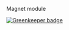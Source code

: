 Magnet module


[![Greenkeeper badge](https://badges.greenkeeper.io/Magnetjs/magnet-http.svg)](https://greenkeeper.io/)